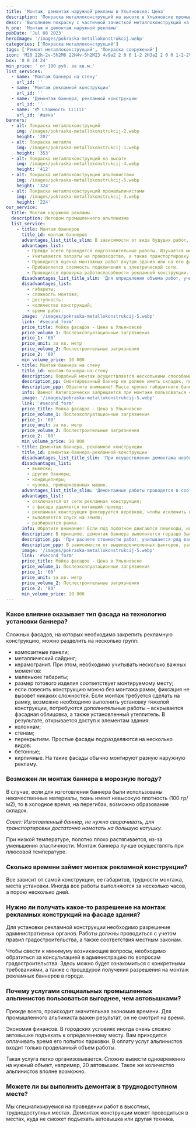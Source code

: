 ```yaml
---
title: 'Монтаж, демонтаж наружной рекламы в Ульяновске: Цена'
description: 'Покраска металлоконструкций на высоте в Ульяновске промышленными альпинистами. Цена от 180 руб. за кв.м. Звоните!'
descr: 'Выполняем покраску с частичной зачисткой металлоконструкций на высоте методом промышленного альпинизма под ключ.'
h_one: 'Монтаж и демонтаж наружной рекламы'
pubDate: 'Jul 08 2023'
heroImage: '/images/pokraska-metallokonstrukcij.webp'
categories: ['Покраска металлоконструкций']
tags: ['Ремонт металлоконструкций', 'Покраска сооружений']
icon: 'M20 22h-2v-5h2M6 22H4v-5h2M23 4v9a2 2 0 0 1-2 2H3a2 2 0 0 1-2-2V4a2 2 0 0 1 2-2h18a2 2 0 0 1 2 2m-2 0H3v9h18m-1-7h-5v2h5m-2 1h-3v2h3m-4 0H4l2.73-3.64l2 2.73l.73-.54L8.2 7.82l1.71-2.27Z'
box: '0 0 24 24'
min_price: ' от 180 руб. за кв.м.'
list_services:
  - name: 'Монтаж баннера на стену'
    url_id: ''
  - name: 'Монтаж рекламной конструкции'
    url_id: ''
  - name: 'Демонтаж баннера, рекламной конструкции'
    url_id: ''
  - name: '💳 Стоимость 111111'
    url_id: '#цена'
banners:
  - alt: Покраска металлоконструкций
    img: /images/pokraska-metallokonstrukcij-2.webp
    height: '207'
  - alt: Покраска металла
    img: /images/pokraska-metallokonstrukcij-1.webp
    height: '353'
  - alt: Покраска металлоконструкций на высоте
    img: /images/pokraska-metallokonstrukcij-4.webp
    height: '412'
  - alt: Покраска металлоконструкций альпинистами
    img: /images/pokraska-metallokonstrukcij-5.webp
    height: '324'
  - alt: Покраска металлоконструкций промальпинистами
    img: /images/pokraska-metallokonstrukcij-3.webp
    height: '224'
our_service:
  title: Монтаж наружной рекламы
  description: Методом промышленного альпинизма
  list_service:
    - title: Монтаж баннеров
      title_id: монтаж-баннеров
      advantages_list_title_slim: В зависимости от вида будущих работ, а также их объема, рассчитывается стоимость монтажа.
      advantages_list:
        - Прежде всего проводятся подготовительные работы. Изучается место установки, оформляется техническое задание, проводится разработка дизайна. Проект утверждается государственными органами, согласуется с владельцем здания.
        - Учитываются затраты на производство, а также транспортировку рекламной конструкции на место ее монтажа.
        - Проводится оценка монтажных работ внутри здания или на его фасаде.
        - Прибавляется стоимость подключения к электрической сети.
        - Проводится проверка работоспособности рекламной конструкции.
      disadvantages_list_title_slim: 'Для определения объема работ, учитывают ряд важных факторов:'
      disadvantages_list:
        - габариты;
        - сложность монтажа;
        - доступность;
        - количество конструкций;
        - время работ.
      image: '/images/pokraska-metallokonstrukcij-5.webp'
      link: '#second_form'
      price_title: Мойка фасадов - Цена в Ульяновске
      price_volume_1: Послеэксплуатационные загрязнения
      price_1: '60'
      price_unit: за кв. метр
      price_volume_2: Послестроительные загрязнения
      price_2: '80'
      min_volume_price: 10 000
    - title: Монтаж баннера на стену
      title_id: монтаж-баннера-на-стену
      description: Подобный монтаж осуществляется несколькими способами. Можно для работы использовать рамку. При выполнении более простых работ рамку не используют. Баннеры, размером менее 10 м2, просто прибиваются к несущей поверхности. Если баннер гораздо меньше, крепеж осуществляется без рамки. Большие баннеры (более 10 м2) обязательно растягиваются на рамку, чтобы исключить образование складок. Для работы пользуются обычными веревками, диаметром, превышающим 4 мм.
      description_pp: Смонтированный баннер не должен иметь складок, полностью исключаются перекосы. Только опытному мастеру наружной рекламы удается повесить баннер, который провисит длительное время без образования складок. В зависимости от фасада, для крепления наружной рекламы, подбирается соответствующая технология монтажных работ. Размеры баннера делаются на 10 см меньше габаритов рамки по всему периметру. Чтобы растянуть большой баннер, применяют лебедки. Люверсы фиксируются на расстоянии 30 см. На очень больших баннерах, люверсы делаются с проклейкой, а также должны иметь двойной подворот. Наши специалисты, благодаря большому опыту, знакомы со всеми нюансами, оказывающими большое влияние на достижение качественного монтажа.
      description_ppp: Обратите внимание! Масса крупно габаритного баннера, довольно большая, поэтому люверсы иногда вырывает. К примеру, если площадь баннера 100 м2, а плотность 500 гр/м2, его вес будет достигать 50 кг.
      info: Важно! Категорически запрещается при монтаже пользоваться «бельевыми веревками». Профессионалы, осуществляют монтаж специальным репшнуром.
      image: '/images/pokraska-metallokonstrukcij-5.webp'
      link: '#second_form'
      price_title: Мойка фасадов - Цена в Ульяновске
      price_volume_1: Послеэксплуатационные загрязнения
      price_1: '60'
      price_unit: за кв. метр
      price_volume_2: Послестроительные загрязнения
      price_2: '80'
      min_volume_price: 10 000
    - title: Демонтаж баннера, рекламной конструкции
      title_id: демонтаж-баннера-рекламной-конструкции
      disadvantages_list_title_slim: 'При осуществлении демонтажа необходимо решить, будет ли в дальнейшем использоваться конструкция и полотно. В случае необходимости сохранить баннер, работы по демонтажу будут намного сложнее, потребуют больше времени. Очень важно не нанести ущерб фасаду здания, не повредить существующие элементы:'
      disadvantages_list:
        - вывески;
        - другие баннеры;
        - кондиционеры;
        - кузова, припаркованных машин.
      advantages_list_title_slim: 'Демонтажные работы проводятся в соответствии с принятым планом действий:'
      advantages_list:
        - отключается от сети рекламная конструкция;
        - с фасада удаляется питающий провод;
        - рекламная конструкция фиксируется веревкой, чтобы исключить падение;
        - выполняется спуск на землю;
        - разбирается рамка.
      info: Обратите внимание! Если под полотном двигаются пешеходы, или автомобили, необходимо застраховать баннер от падения.
      description: В принципе, демонтаж баннера выполняется гораздо быстрее, чем его демонтаж. Сверху разрезают репшнур. Полотно медленно опускается вниз.
      description_pp: 'При расчете стоимости работ, учитывается ряд важных факторов: вид работ; объем; трудность демонтажных работ; оступность конструкции; спользование спецтехники; ополнительные инструменты; ранспортные расходы на перевозку материалов и конструкций в пункт утилизации; стоимость проводимой утилизации.'
      description_ppp: В зависимости от вышеперечисленных факторов, рассчитывается стоимость демонтажа. При этом, учитывается безопасность работ, сохранность окружающей среды. Работы проводятся строго в соответствии с установленными требованиями местной администрации.
      image: '/images/pokraska-metallokonstrukcij-5.webp'
      link: '#second_form'
      price_title: Мойка фасадов - Цена в Ульяновске
      price_volume_1: Послеэксплуатационные загрязнения
      price_1: '60'
      price_unit: за кв. метр
      price_volume_2: Послестроительные загрязнения
      price_2: '80'
      min_volume_price: 10 000
---
```


### Какое влияние оказывает тип фасада на технологию установки баннера?

Сложных фасадов, на которых необходимо закрепить рекламную конструкцию, можно разделить на несколько групп:

- композитные панели;
- металлический сайдинг;
- керамогранит.
  При этом, необходимо учитывать несколько важных моментов:
- маленькие габариты;
- размер готового изделия соответствует монтируемому месту;
- если повесить конструкцию можно без монтажа рамки, фиксация не вызовет никаких сложностей.
  Если монтаж требуется сделать на рамку, возможно необходимо выполнить установку тяжелой конструкции, потребуются дополнительные работы – вскрывается фасадная облицовка, а также установленный утеплитель. В результате, открывается доступ к элементам здания:
- колоннам;
- стенам;
- перекрытиям.
  Простые фасады подразделяются на несколько видов:
- бетонные;
- кирпичные.
  На такие фасады обычно монтируют разную наружную рекламу.

### Возможен ли монтаж баннера в морозную погоду?

В случае, если для изготовления баннера были использованы некачественные материалы, ткань имеет невысокую плотность (100 гр/м2), то в холодное время, на перегибах, возможно образование складок.

_*Совет:* Изготовленный баннер, не нужно сворачивать, для транспортировки достаточно намотать на большую катушку._

При низкой температуре, полотно плохо растягивается, из-за уменьшения эластичности. Монтаж баннера лучше осуществлять при плюсовой температуре.

### Сколько времени займет монтаж рекламной конструкции?

Все зависит от самой конструкции, ее габаритов, трудности монтажа, места установки. Иногда все работы выполняются за несколько часов, а порою несколько дней.

### Нужно ли получать какое-то разрешение на монтаж рекламных конструкций на фасаде здания?

Для установки рекламной конструкции необходимо разрешение административных органов. Работы должны проводиться с учетом правил градостроительства, а также соответствия местным законам.

Чтобы свести к минимуму возникающие вопросы, необходимо обратиться за консультацией в администрацию по вопросам градостроительства. Здесь можно будет ознакомиться с конкретными требованиями, а также с процедурой получения разрешения на монтаж рекламных баннеров в городе.

### Почему услугами специальных промышленных альпинистов пользоваться выгоднее, чем автовышками?

Прежде всего, происходит значительная экономия времени. Для промышленного альпиниста важен результат, он не смотрит на время.

Экономия финансов. В городских условиях иногда очень сложно автовышке подъехать к определенному месту. Вам приходится оплачивать время его попыток парковки. В оплату услуг альпинистов входит только проделанный объем работы.

Такая услуга легко организовывается. Сложно вывести одновременно на нужный объект, например, 20 автовышек. Такое же количество альпинистов вполне возможно.

### Можете ли вы выполнить демонтаж в труднодоступном месте?

Мы специализируемся на проведении работ в высотных, труднодоступных местах. Демонтаж конструкции может проводиться в местах, куда не сможет подъехать автовышка или другая техника.
